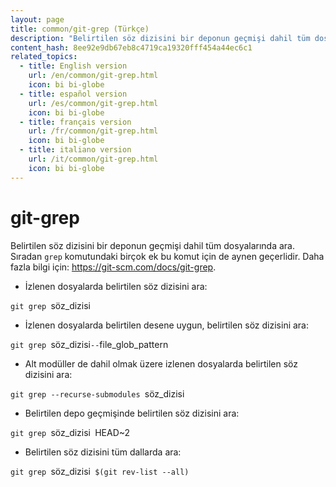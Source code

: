 ```yaml
---
layout: page
title: common/git-grep (Türkçe)
description: "Belirtilen söz dizisini bir deponun geçmişi dahil tüm dosyalarında ara."
content_hash: 8ee92e9db67eb8c4719ca19320fff454a44ec6c1
related_topics:
  - title: English version
    url: /en/common/git-grep.html
    icon: bi bi-globe
  - title: español version
    url: /es/common/git-grep.html
    icon: bi bi-globe
  - title: français version
    url: /fr/common/git-grep.html
    icon: bi bi-globe
  - title: italiano version
    url: /it/common/git-grep.html
    icon: bi bi-globe
---
```

# git-grep

Belirtilen söz dizisini bir deponun geçmişi dahil tüm dosyalarında ara.
Sıradan `grep` komutundaki birçok ek bu komut için de aynen geçerlidir.
Daha fazla bilgi için: <https://git-scm.com/docs/git-grep>.

- İzlenen dosyalarda belirtilen söz dizisini ara:

`git grep `<span class="tldr-var badge badge-pill bg-dark-lm bg-white-dm text-white-lm text-dark-dm font-weight-bold">söz_dizisi</span>

- İzlenen dosyalarda belirtilen desene uygun, belirtilen söz dizisini ara:

`git grep `<span class="tldr-var badge badge-pill bg-dark-lm bg-white-dm text-white-lm text-dark-dm font-weight-bold">söz_dizisi</span>` -- `<span class="tldr-var badge badge-pill bg-dark-lm bg-white-dm text-white-lm text-dark-dm font-weight-bold">file_glob_pattern</span>

- Alt modüller de dahil olmak üzere izlenen dosyalarda belirtilen söz dizisini ara:

`git grep --recurse-submodules `<span class="tldr-var badge badge-pill bg-dark-lm bg-white-dm text-white-lm text-dark-dm font-weight-bold">söz_dizisi</span>

- Belirtilen depo geçmişinde belirtilen söz dizisini ara:

`git grep `<span class="tldr-var badge badge-pill bg-dark-lm bg-white-dm text-white-lm text-dark-dm font-weight-bold">söz_dizisi</span>` `<span class="tldr-var badge badge-pill bg-dark-lm bg-white-dm text-white-lm text-dark-dm font-weight-bold">HEAD~2</span>

- Belirtilen söz dizisini tüm dallarda ara:

`git grep `<span class="tldr-var badge badge-pill bg-dark-lm bg-white-dm text-white-lm text-dark-dm font-weight-bold">söz_dizisi</span>` $(git rev-list --all)`
